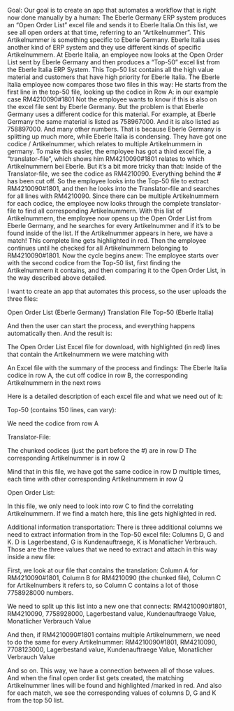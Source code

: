 Goal: Our goal is to create an app that automates a workflow that is right now done manually by a human:
The Eberle Germany ERP system produces an “Open Order List” excel file and sends it to Eberle Italia.On this list, we see all open orders at that time, referring to an “Artikelnummer”. This Artikelnummer is something specific to Eberle Germany. Eberle Italia uses another kind of ERP system and they use different kinds of specific Artikelnummern. At Eberle Italia, an employee now looks at the Open Order List sent by Eberle Germany and then produces a “Top-50” excel list from the Eberle Italia ERP System. This Top-50 list contains all the high value material and customers that have high priority for Eberle Italia. The Eberle Italia employee now compares those two files in this way: He starts from the first line in the top-50 file, looking up the codice in Row A: in our example case RM4210090#1801
Not the employee wants to know if this is also on the excel file sent by Eberle Germany. But the problem is that Eberle Germany uses a different codice for this material. For example, at Eberle Germany the same material is listed as 758967000. And it is also listed as 758897000. And many other numbers. That is because Eberle Germany is splitting up much more, while Eberle Italia is condensing. They have got one codice / Artikelnummer, which relates to multiple Artikelnummern in germany.
To make this easier, the employee has got a third excel file, a “translator-file”, which shows him RM4210090#1801 relates to which Artikelnummern bei Eberle. But it’s a bit more tricky than that: Inside of the Translator-file, we see the codice as RM4210090. Everything behind the # has been cut off. So the employee looks into the Top-50 file to extract RM4210090#1801, and then he looks into the Translator-file and searches for all lines with RM4210090. Since there can be multiple Artikelnummern for each codice, the employee now looks through the complete translator-file to find all corresponding Artikelnummern.
With this list of Artikelnummern, the employee now opens up the Open Order List from Eberle Germany, and he searches for every Artikelnummer and if it’s to be found inside of the list. If the Artikelnummer appears in here, we have a match! This complete line gets highlighted in red. Then the employee continues until he checked for all Artikelnummern belonging to RM4210090#1801.
Now the cycle begins anew: The employee starts over with the second codice from the Top-50 list, first finding the Artikelnummern it contains, and then comparing it to the Open Order List, in the way described above detailed.

I want to create an app that automates this process, so the user uploads the three files:

Open Order List (Eberle Germany)
Translation File
Top-50 (Eberle Italia)

And then the user can start the process, and everything happens automatically then. And the result is:

The Open Order List Excel file for download, with highlighted (in red) lines that contain the Artikelnummern we were matching with

An Excel file with the summary of the process and findings: The Eberle Italia codice in row A, the cut off codice in row B, the corresponding Artikelnummern in the next rows

Here is a detailed description of each excel file and what we need out of it:

Top-50 (contains 150 lines, can vary):

We need the codice from row A


Translator-File:

The chunked codices (just the part before the #) are in row D
The corresponding Artikelnummer is in row Q

Mind that in this file, we have got the same codice in row D multiple times, each time with other corresponding Artikelnummern in row Q


Open Order List:

In this file, we only need to look into row C to find the correlating Artikelnummern. If we find a match here, this line gets highlighted in red.


Additional information transportation:
There is three additional columns we need to extract information from in the Top-50 excel file: 
Columns D, G and K. D is Lagerbestand, G is Kundenauftraege, K is Monatlicher Verbrauch. Those are the three values that we need to extract and attach in this way inside a new file:

First, we look at our file that contains the translation:
Column A for RM4210090#1801, Column B for RM4210090 (the chunked file), Column C for Artikelnumbers it refers to, so Column C contains a lot of those 7758928000 numbers.

We need to split up this list into a new one that connects: RM4210090#1801, RM4210090, 7758928000, Lagerbestand value, Kundenauftraege Value, Monatlicher Verbrauch Value

And then, if RM4210090#1801 contains multiple Artikelnummern, we need to do the same for every Artikelnummer:
RM4210090#1801, RM4210090, 7708123000, Lagerbestand value, Kundenauftraege Value, Monatlicher Verbrauch Value

And so on. This way, we have a connection between all of those values. And when the final open order list gets created, the matching Artikelnummer lines will be found and highlighted /marked in red. And also for each match, we see the corresponding values of columns D, G and K from the top 50 list.

